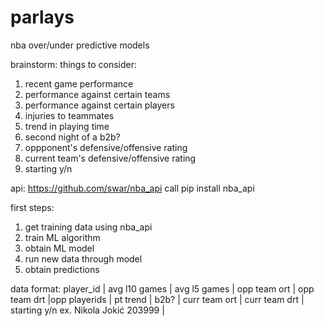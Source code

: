 # parlays
nba over/under predictive models

brainstorm:
things to consider:
1. recent game performance
2. performance against certain teams
3. performance against certain players
4. injuries to teammates
5. trend in playing time
6. second night of a b2b?
7. oppponent's defensive/offensive rating
8. current team's defensive/offensive rating
9. starting y/n

api: https://github.com/swar/nba_api
call pip install nba_api


first steps:
1. get training data using nba_api
2. train ML algorithm
3. obtain ML model
4. run new data through model
5. obtain predictions

data format:
player_id | avg l10 games | avg l5 games | opp team ort | opp team drt |opp playerids | pt trend | b2b? | curr team ort | curr team drt | starting y/n 
ex. Nikola Jokić
203999    | 


